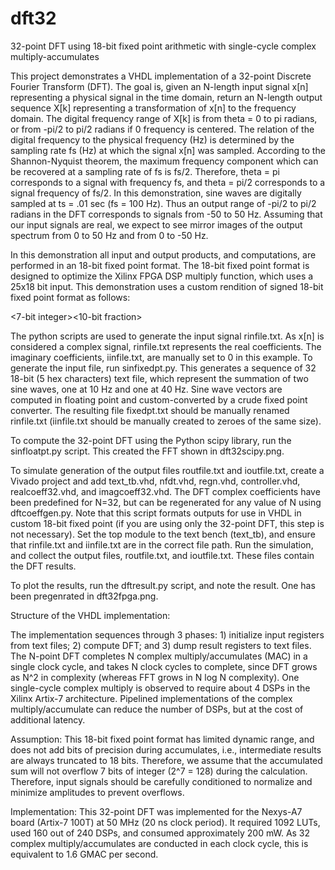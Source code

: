 # dft32
32-point DFT using 18-bit fixed point arithmetic with single-cycle complex multiply-accumulates

This project demonstrates a VHDL implementation of a 32-point Discrete Fourier Transform (DFT).  The goal is, given an N-length input signal x[n] representing a physical signal in the time domain, return an N-length output sequence X[k] representing a transformation of x[n] to the frequency domain.  The digital frequency range of X[k] is from theta = 0 to pi radians, or from -pi/2 to pi/2 radians if 0 frequency is centered.  The relation of the digital frequency to the physical frequency (Hz) is determined by the sampling rate fs (Hz) at which the signal x[n] was sampled.  According to the Shannon-Nyquist theorem, the maximum frequency component which can be recovered at a sampling rate of fs is fs/2.  Therefore, theta = pi corresponds to a signal with frequency fs, and theta = pi/2 corresponds to a signal frequency of fs/2.  In this demonstration, sine waves are digitally sampled at ts = .01 sec (fs = 100 Hz).  Thus an output range of -pi/2 to pi/2 radians in the DFT corresponds to signals from -50 to 50 Hz.  Assuming that our input signals are real, we expect to see mirror images of the output spectrum from 0 to 50 Hz and from 0 to -50 Hz.

In this demonstration all input and output products, and computations, are performed in an 18-bit fixed point format.  The 18-bit fixed point format is designed to optimize the Xilinx FPGA DSP multiply function, which uses a 25x18 bit input.  This demonstration uses a custom rendition of signed 18-bit fixed point format as follows:

<sign><7-bit integer><10-bit fraction>

The python scripts are used to generate the input signal rinfile.txt.  As x[n] is considered a complex signal, rinfile.txt represents the real coefficients.  The imaginary coefficients, iinfile.txt, are manually set to 0 in this example.  To generate the input file, run sinfixedpt.py.  This generates a sequence of 32 18-bit (5 hex characters) text file, which represent the summation of two sine waves, one at 10 Hz and one at 40 Hz.  Sine wave vectors are computed in floating point and custom-converted by a crude fixed point converter.  The resulting file fixedpt.txt should be manually renamed rinfile.txt (iinfile.txt should be manually created to zeroes of the same size).

To compute the 32-point DFT using the Python scipy library, run the sinfloatpt.py script.  This created the FFT shown in dft32scipy.png.

To simulate generation of the output files routfile.txt and ioutfile.txt, create a Vivado project and add text_tb.vhd, nfdt.vhd, regn.vhd, controller.vhd, realcoeff32.vhd, and imagcoeff32.vhd.  The DFT complex coefficients have been predefined for N=32, but can be regenerated for any value of N using dftcoeffgen.py.  Note that this script formats outputs for use in VHDL in custom 18-bit fixed point (if you are using only the 32-point DFT, this step is not necessary).  Set the top module to the text bench (text_tb), and ensure that rinfile.txt and iinfile.txt are in the correct file path.  Run the simulation, and collect the output files, routfile.txt, and ioutfile.txt.  These files contain the DFT results.

To plot the results, run the dftresult.py script, and note the result.  One has been pregenrated in dft32fpga.png.

Structure of the VHDL implementation:

The implementation sequences through 3 phases: 1) initialize input registers from text files; 2) compute DFT; and 3) dump result registers to text files.  The N-point DFT completes N complex multiply/accumulates (MAC) in a single clock cycle, and takes N clock cycles to complete, since DFT grows as N^2 in complexity (whereas FFT grows in N log N complexity).  One single-cycle complex multiply is observed to require about 4 DSPs in the Xilinx Artix-7 architecture.  Pipelined implementations of the complex multiply/accumulate can reduce the number of DSPs, but at the cost of additional latency.

Assumption:  This 18-bit fixed point format has limited dynamic range, and does not add bits of precision during accumulates, i.e., intermediate results are always truncated to 18 bits.  Therefore, we assume that the accumulated sum will not overflow 7 bits of integer (2^7 = 128) during the calculation.  Therefore, input signals should be carefully conditioned to normalize and minimize amplitudes to prevent overflows.  

Implementation:  This 32-point DFT was implemented for the Nexys-A7 board (Artix-7 100T) at 50 MHz (20 ns clock period).  It required 1092 LUTs, used 160 out of 240 DSPs, and consumed approximately 200 mW.  As 32 complex multiply/accumulates are conducted in each clock cycle, this is equivalent to 1.6 GMAC per second.  
